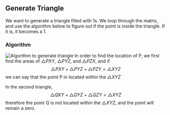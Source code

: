 ﻿## Generate Triangle
We want to generate a triangle filled with 1s.
We loop through the matrix, and use the algorithm below to figure out if the point is inside the triangle. If it is, it becomes a 1.

### Algorithm
![Algorithm to generate triangle](../../../assets/Generate_Triangle.png)
In order to find the location of P, we first find the areas of $\triangle PXY$, $\triangle PYZ$, and $\triangle PZX$, and if 
$$ \triangle PXY + \triangle PYZ + \triangle PZY = \triangle XYZ $$
we can say that the point P in located within the $\triangle XYZ$

In the second triangle, 
$$ \triangle QXY + \triangle QYZ + \triangle QZY > \triangle XYZ $$
therefore the point Q is not located within the $\triangle XYZ$, and the point will remain a zero.






